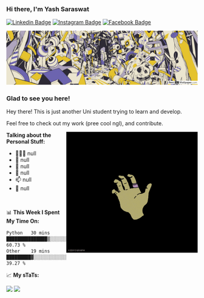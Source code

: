 ### Hi there, I'm **Yash Saraswat** 

[![Linkedin Badge](https://img.shields.io/badge/LinkedIn-0077B5?style=for-the-badge&logo=linkedin&logoColor=white)](https://www.linkedin.com/in/yash-saraswat-b93a95179/)
[![Instagram Badge](https://img.shields.io/badge/Instagram-E4405F?style=for-the-badge&logo=instagram&logoColor=white)](https://www.instagram.com/yashshsh_37/)
[![Facebook Badge](https://img.shields.io/badge/Facebook-1877F2?style=for-the-badge&logo=facebook&logoColor=white)](https://www.facebook.com/yash.saraswat.549/)

<img align="centre" alt="GIF" src="https://github.com/Fifirex/Fifirex/blob/main/bk2git.jpeg" />

### Glad to see you here!

Hey there! This is just another Uni student trying to learn and develop. 

Feel free to check out my work (pree cool ngl), and contribute.

<img align="right" alt="GIF" src="https://github.com/Fifirex/Fifirex/blob/main/pfpgif.gif" width="346" height="318" />
<!--- OG ratio = 500, 460. boiled to 408, 318 --->

**Talking about the Personal Stuff:**

- 👨🏻‍💻  null
- 🚀  null
- 💬  null
- 📝  null
- 📫  null
- 📝  null

</br>

📊 **This Week I Spent My Time On:**
<!--START_SECTION:waka-->
```text
Python   30 mins         ███████████████▒░░░░░░░░░   60.73 % 
Other    19 mins         █████████▓░░░░░░░░░░░░░░░   39.27 % 
```
<!--END_SECTION:waka-->


📈 **My sTaTs:**

<p>
  <img height="180em" src="https://github-readme-stats.vercel.app/api?username=Fifirex&show_icons=true&hide_border=true&&count_private=true&include_all_commits=true" />
  <img height="180em" src="https://github-readme-stats.vercel.app/api/top-langs/?username=Fifirex&exclude_repo=KNN-Image-Classification&show_icons=true&hide_border=true&layout=compact&langs_count=8"/>
</p>
